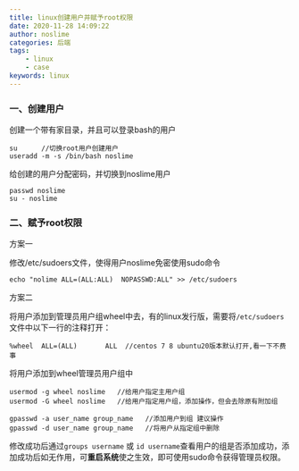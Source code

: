 ```yaml
---
title: linux创建用户并赋予root权限
date: 2020-11-28 14:09:22
author: noslime
categories: 后端
tags: 
	- linux
	- case
keywords: linux
---
```


###  一、创建用户

创建一个带有家目录，并且可以登录bash的用户

```shell
su		//切换root用户创建用户
useradd -m -s /bin/bash noslime	
```

给创建的用户分配密码，并切换到noslime用户

```shell
passwd noslime
su - noslime
```

### 二、赋予root权限

方案一

修改/etc/sudoers文件，使得用户noslime免密使用sudo命令

```shell
echo "nolime ALL=(ALL:ALL)  NOPASSWD:ALL" >> /etc/sudoers
```

方案二

将用户添加到管理员用户组wheel中去，有的linux发行版，需要将`/etc/sudoers`文件中以下一行的注释打开：

```shell
%wheel  ALL=(ALL)       ALL  //centos 7 8 ubuntu20版本默认打开,看一下不费事
```

将用户添加到wheel管理员用户组中

```shell
usermod -g wheel noslime   //给用户指定主用户组
usermod -G wheel noslime   //给用户指定用户组，添加操作，但会去除原有附加组

gpasswd -a user_name group_name   //添加用户到组 建议操作
gpasswd -d user_name group_name   //将用户从指定组中删除
```

修改成功后通过`groups username` 或 `id username`查看用户的组是否添加成功，添加成功后如无作用，可**重启系统**使之生效，即可使用sudo命令获得管理员权限。

